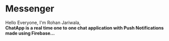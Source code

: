 # Messenger #
Hello Everyone,
I'm Rohan Jariwala,
<br><b>ChatApp is a real time one to one chat application with Push Notifications made using Firebase...</b>